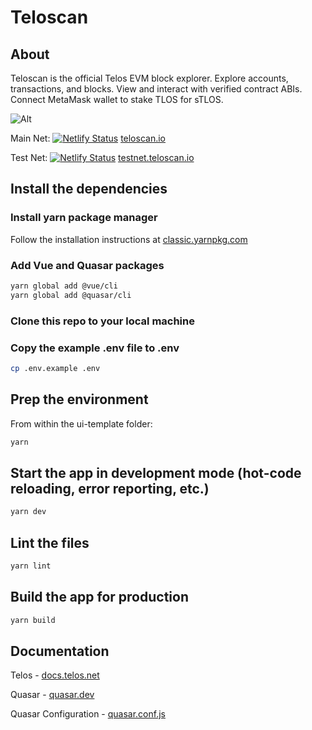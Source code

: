 # Teloscan
## About
Teloscan is the official Telos EVM block explorer. Explore accounts, transactions, and blocks. View and interact with verified contract ABIs. Connect MetaMask wallet to stake TLOS for sTLOS. 

![Alt](https://repobeats.axiom.co/api/embed/fbc67fae1abc36c6eff5d717f3840280afd1a109.svg "Repobeats analytics image")


Main Net: [![Netlify Status](https://api.netlify.com/api/v1/badges/1a750b68-90d9-4e80-8ac9-74084bc475ae/deploy-status)](https://app.netlify.com/sites/teloscan/deploys) [teloscan.io](https://www.teloscan.io/)  

Test Net: [![Netlify Status](https://api.netlify.com/api/v1/badges/21a714ec-2847-458f-880e-67ffaf31b89a/deploy-status)](https://app.netlify.com/sites/testnet-teloscan/deploys) [testnet.teloscan.io](https://testnet.teloscan.io/)

## Install the dependencies

### Install yarn package manager
Follow the installation instructions at [classic.yarnpkg.com](https://classic.yarnpkg.com/en/)


### Add Vue and Quasar packages
```bash
yarn global add @vue/cli
yarn global add @quasar/cli
```
### Clone this repo to your local machine
### Copy the example .env file to .env
```bash
cp .env.example .env
```
## Prep the environment
From within the ui-template folder:
```bash
yarn
```

## Start the app in development mode (hot-code reloading, error reporting, etc.)
```bash
yarn dev
```

## Lint the files
```bash
yarn lint
```

## Build the app for production
```bash
yarn build
```

## Documentation
Telos - [docs.telos.net](https://docs.telos.net)

Quasar - [quasar.dev](https://quasar.dev/)

Quasar Configuration - [quasar.conf.js](https://quasar.dev/quasar-cli/quasar-conf-js)
